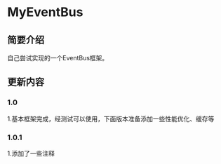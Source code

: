 # MyEventBus
## 简要介绍
自己尝试实现的一个EventBus框架。
## 更新内容
### 1.0
1.基本框架完成，经测试可以使用，下面版本准备添加一些性能优化、缓存等
### 1.0.1
1.添加了一些注释
